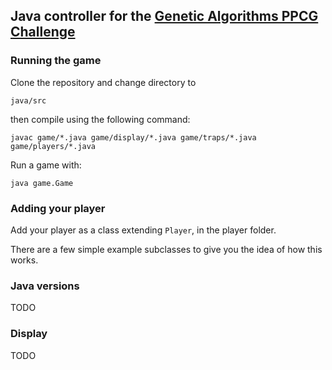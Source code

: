 ## Java controller for the [Genetic Algorithms PPCG Challenge]

### Running the game

Clone the repository and change directory to

    java/src

then compile using the following command:

    javac game/*.java game/display/*.java game/traps/*.java game/players/*.java 

Run a game with:

    java game.Game

### Adding your player

Add your player as a class extending `Player`, in the player folder.

There are a few simple example subclasses to give you the idea of how this works.

### Java versions


TODO


### Display


TODO







[Genetic Algorithms PPCG Challenge]: http://meta.codegolf.stackexchange.com/questions/2140/sandbox-for-proposed-challenges/4656#4656
